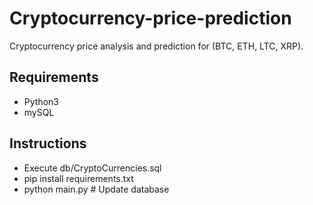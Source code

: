 # Cryptocurrency-price-prediction
Cryptocurrency price analysis and prediction for (BTC, ETH, LTC, XRP).

## Requirements
  - Python3
  - mySQL

## Instructions
  - Execute db/CryptoCurrencies.sql
  - pip install requirements.txt
  - python main.py # Update database
